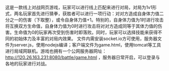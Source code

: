 这是一款线上对战网页游戏，玩家可以进行线上匹配来进行对局，对局为1v1形式，两名玩家首先进行猜拳，获胜者可以进行一项行动：对对方造成自身体力值二分之一的伤害（下取整），或令自身体力值+1。特别的，自身体力值为1时进行攻击将互换双方生命值，自身体力值为0时进行攻击将对对方造成同等于其体力值的伤害。生命值为0的玩家再次受到伤害时即落败。同时，玩家可以选择技能来获得不同的初始体力及丰富的对局内效果。
文件内需安装socket.io方可使用，服务器文件为server.js，使用nodejs编译；客户端文件为game.html，使用tomcat等工具进行局域网联机。游戏也拥有一个公网服务器网址：http://120.26.163.231:8080/battle/game.html ，服务器日常开启，可以登录与各地的玩家进行对战。
